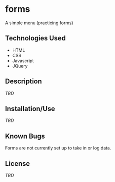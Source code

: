 # forms
A simple menu (practicing forms)

## Technologies Used
* HTML
* CSS
* Javascript
* JQuery

## Description
_TBD_

## Installation/Use
_TBD_

## Known Bugs
Forms are not currently set up to take in or log data. 

## License
_TBD_

